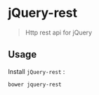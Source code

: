 # jQuery-rest

> Http rest api for jQuery

## Usage
Install `jQuery-rest` :

    bower jquery-rest


